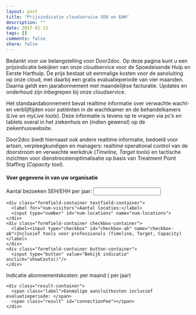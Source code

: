 ```yaml
---
layout: post
title: "Prijsindicatie cloudservice SEH en EHH"
description: ""
date: 2017-01-13
tags: []
comments: false
share: false
---
```


Bedankt voor uw belangstelling voor Door2doc. Op deze pagina kunt u een prijsindicatie bekijken van onze cloudservice voor de Spoedeisende Hulp en Eerste Harthulp. De prijs bestaat uit eenmalige kosten voor de aansluiting op onze cloud, met daarbij een gratis evaluatieperiode van vier maanden. Daarna geldt een jaarabonnement met maandelijkse facturatie. Updates en onderhoud zijn inbegrepen bij onze cloudservice.

Het standaardabonnement bevat realtime informatie over verwachte wacht- en verblijftijden voor patiënten in de wachtkamer en de behandelkamers (*Live en myLive tools*). Deze informatie is tevens op te vragen via pc’s en tablets overal in het ziekenhuis en (indien gewenst) op de ziekenhuiswebsite.

Door2doc biedt hiernaast ook andere realtime informatie, bedoeld voor artsen, verpleegkundigen en managers: realtime operational control van de doorstroom en verwachte werkdruk (*Timeline, Target tools*) en tactische inzichten voor dienstroosteroptimalisatie op basis van Treatment Point Staffing (*Capacity tool*).

#### Voer gegevens in van uw organisatie
<p>

  <form action="" id="kosten-indicatie">
    <div class="formfield-container textfield-container">
      <label for="num-visitors">Aantal bezoeken SEH/EHH per jaar:</label>
      <input type="number" id="num-visitors" name="num-visitors">
    </div>

    <div class="formfield-container textfield-container">
      <label for="num-visitors">Aantal locaties:</label>
      <input type="number" id="num-locations" name="num-locations">
    </div>
    <div class="formfield-container checkbox-container">
      <label><input type="checkbox" id="checkbox-ab" name="checkbox-ab">Inclusief tools voor professionals (Timeline, Target, Capacity)</label>
    </div>
    <div class="formfield-container button-container">
      <input type="button" value="Bekijk indicatie" onclick="showCosts()"/>
    </div>
  </form>

  <div id="kosten-indicatie-result">
    <div class="result-container">
      <span class="label">Indicatie abonnementskosten: </span>
      <strong class="result" id="resultMonth"></strong>
      <span> per maand (</span>
      <span class="result" id="result"></span>
      <span> per jaar)</span>
    </div>

    <div class="result-container">
      <span class="label">Eenmalige aansluitkosten inclusief evaluatieperiode: </span>
      <span class="result" id="connectionFee"></span>
    </div>
  </div>

<script>
    document.getElementById("kosten-indicatie").addEventListener("keypress", function(ev) {
      if (ev.keyCode == 13) {
        showCosts();
      }
    });
    
    function numberWithCommas(x) {
      return x.toString().replace(/\B(?=(\d{3})+(?!\d))/g, ".");
    }
    
//  reductie 40% bij aantal > 40k, 20% bij aantal tussen 20-40k
    function calculateCosts(numVisitors, numLocations, ab) {
   
      var rateA = .6,
          rateAB = .8,
          price = 0,
          feeBasic = 4000,
          feeNext = 4000,
          connectionFee = 0,
          limitVisitors_1 = 20000,
          limitVisitors_2 = 40000,
          ab_included = ab,
          rate = ab_included ? rateAB : rateA;

      if ( numVisitors > limitVisitors_2 ){

        price = parseInt(numVisitors - limitVisitors_2) * rate * (1-0.4) + limitVisitors_1 * rate * (1.8);

      } else if (numVisitors > limitVisitors_1) {

        price = parseInt(numVisitors - limitVisitors_1) * rate * (1-0.2) + limitVisitors_1 * rate;

      } else {

        price = numVisitors * rate;

      }

      if(numLocations > 1) {

        connectionFee = feeBasic + (numLocations - 1) * feeNext;

      } else {

        connectionFee = feeBasic;

      }

      return ({"price":price, "connectionFee":connectionFee});
    }    

    function showCosts() {

      var inputVisitors = parseInt(document.getElementById('num-visitors').value),
          inputLocations = parseInt(document.getElementById('num-locations').value),
          ab_included = Boolean(document.getElementById('checkbox-ab').checked);

      if (inputVisitors == "") {
        inputVisitors = 0;
      }

      if (inputLocations == "") {
        inputLocations = 0;
      }
      
      var result = calculateCosts(parseInt(inputVisitors), parseInt(inputLocations), ab_included),
          unit = '€',
          cents = ',-';
      
        document.getElementById('result').textContent        = unit + " " + numberWithCommas(parseInt(result.price)) + cents;
        document.getElementById('resultMonth').textContent   = unit + " " + numberWithCommas(parseInt(result.price / 12)) + cents;
        document.getElementById('connectionFee').textContent  = unit + " " + numberWithCommas(parseInt(result.connectionFee)) + cents;

        var resultContainer = document.getElementById('kosten-indicatie-result');
      
        if (resultContainer) {
          resultContainer.className = 'show';
        }
    }
    
</script>
